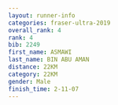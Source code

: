 ```yaml
---
layout: runner-info 
categories: fraser-ultra-2019 
overall_rank: 4
rank: 4
bib: 2249
first_name: ASMAWI
last_name: BIN ABU AMAN
distance: 22KM
category: 22KM
gender: Male
finish_time: 2-11-07
---
```

